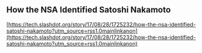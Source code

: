 ## How the NSA Identified Satoshi Nakamoto
  
  [https://tech.slashdot.org/story/17/08/28/1725232/how-the-nsa-identified-satoshi-nakamoto?utm_source=rss1.0mainlinkanon](https://tech.slashdot.org/story/17/08/28/1725232/how-the-nsa-identified-satoshi-nakamoto?utm_source=rss1.0mainlinkanon)